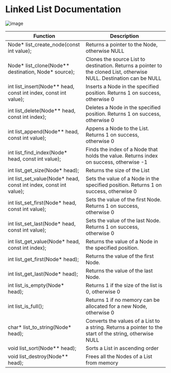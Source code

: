 # Linked List Documentation
![image](https://user-images.githubusercontent.com/78487146/219937496-8d81238a-a3a9-4d75-b808-190720056f6d.png)

| Function                                                          | Description                                                      |
|-------------------------------------------------------------------|------------------------------------------------------------------|
|Node* list_create_node(const int value);                           | Returns a pointer to the Node, otherwise NULL | 
|Node* list_clone(Node** destination, Node* source);                | Clones the source List to destination. Returns a pointer to the cloned List, otherwise NULL. Destination can be NULL |
|int list_insert(Node** head, const int index, const int value);    | Inserts a Node in the specified position. Returns 1 on success, otherwise 0 |
|int list_delete(Node** head, const int index);                     | Deletes a Node in the specified position. Returns 1 on success, otherwise 0 |
|int list_append(Node** head, const int value);                     | Appens a Node to the List. Returns 1 on success, otherwise 0 |
|int list_find_index(Node* head, const int value);                  | Finds the index of a Node that holds the value. Returns index on success, otherwise -1 |
|int list_get_size(Node* head);                                     | Returns the size of the List |
|int list_set_value(Node* head, const int index, const int value);  | Sets the value of a Node in the specified position. Returns 1 on success, otherwise 0 |
|int list_set_first(Node* head, const int value);                   | Sets the value of the first Node. Returns 1 on success, otherwise 0 |
|int list_set_last(Node* head, const int value);                    | Sets the value of the last Node. Returns 1 on success, otherwise 0 |
|int list_get_value(Node* head, const int index);                   | Returns the value of a Node in the specified position. |
|int list_get_first(Node* head);                                    | Returns the value of the first Node. |
|int list_get_last(Node* head);                                     | Returns the value of the last Node. |
|int list_is_empty(Node* head);                                     | Returns 1 if the size of the list is 0, otherwise 0 |
|int list_is_full();                                                | Returns 1 if no memory can be allocated for a new Node, otherwise 0 |
|char* list_to_string(Node* head);                                  | Converts the values of a List to a string. Returns a pointer to the start of the string, otherwise NULL |
|void list_sort(Node** head);                                       | Sorts a List in ascending order |
|void list_destroy(Node** head);                                    | Frees all the Nodes of a List from memory |
